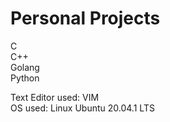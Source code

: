 # Personal Projects

C  
C++    
Golang  
Python


Text Editor used: VIM  
OS used: Linux Ubuntu 20.04.1 LTS  
